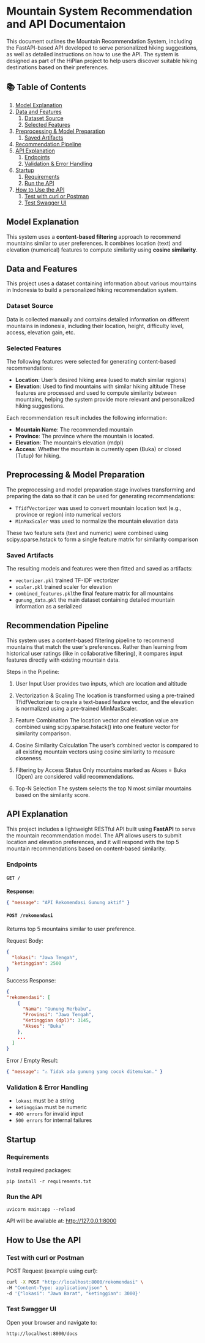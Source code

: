 # Mountain System Recommendation and API Documentaion
This document outlines the Mountain Recommendation System, including the FastAPI-based API developed to serve personalized hiking suggestions, as well as detailed instructions on how to use the API. The system is designed as part of the HiPlan project to help users discover suitable hiking destinations based on their preferences.

## 📚 Table of Contents
1. [Model Explanation](#model-explanation)  
2. [Data and Features](#data-and-features)  
   1. [Dataset Source](#dataset-source)  
   2. [Selected Features](#selected-features)  
3. [Preprocessing & Model Preparation](#preprocessing--model-preparation)  
   1. [Saved Artifacts](#saved-artifacts)  
4. [Recommendation Pipeline](#recommendation-pipeline)  
5. [API Explanation](#api-explanation)  
   1. [Endpoints](#endpoints)  
   2. [Validation & Error Handling](#validation--error-handling)  
6. [Startup](#startup)  
   1. [Requirements](#requirements)  
   2. [Run the API](#run-the-api)  
7. [How to Use the API](#how-to-use-the-api)  
   1. [Test with curl or Postman](#test-with-curl-or-postman)  
   2. [Test Swagger UI](#test-swagger-ui)  


## Model Explanation
This system uses a **content-based filtering** approach to recommend mountains similar to user preferences. It combines location (text) and elevation (numerical) features to compute similarity using **cosine similarity**.

## Data and Features
This project uses a dataset containing information about various mountains in Indonesia to build a personalized hiking recommendation system.

### Dataset Source
Data is collected manually and contains detailed information on different mountains in indonesia, including their location, height, difficulty level, access, elevation gain, etc.

### Selected Features
The following features were selected for generating content-based recommendations:
- **Location**: User’s desired hiking area (used to match similar regions)
- **Elevation**: Used to find mountains with similar hiking altitude
These features are processed and used to compute similarity between mountains, helping the system provide more relevant and personalized hiking suggestions.

Each recommendation result includes the following information:
- **Mountain Name**: The recommended mountain
- **Province**: The province where the mountain is located.
- **Elevation**: The mountain’s elevation (mdpl)
- **Access**: Whether the mountain is currently open (Buka) or closed (Tutup) for hiking.

## Preprocessing & Model Preparation
The preprocessing and model preparation stage involves transforming and preparing the data so that it can be used for generating recommendations:

- ```TfidfVectorizer``` was used to convert mountain location text (e.g., province or region) into numerical vectors
- ```MinMaxScaler``` was used to normalize the mountain elevation data

These two feature sets (text and numeric) were combined using scipy.sparse.hstack to form a single feature matrix for similarity comparison

### Saved Artifacts
The resulting models and features were then fitted and saved as artifacts:

- ```vectorizer.pkl``` trained TF-IDF vectorizer
- ```scaler.pkl``` trained scaler for elevation
- ```combined_features.pkl```the final feature matrix for all mountains
- ```gunung_data.pkl``` the main dataset containing detailed mountain information as a serialized

## Recommendation Pipeline
This system uses a content-based filtering pipeline to recommend mountains that match the user's preferences. Rather than learning from historical user ratings (like in collaborative filtering), it compares input features directly with existing mountain data.

Steps in the Pipeline:

1. User Input
User provides two inputs, which are location and altitude

2. Vectorization & Scaling
The location is transformed using a pre-trained TfidfVectorizer to create a text-based feature vector, and the elevation is normalized using a pre-trained MinMaxScaler.

3. Feature Combination
The location vector and elevation value are combined using scipy.sparse.hstack() into one feature vector for similarity comparison.

4. Cosine Similarity Calculation
The user’s combined vector is compared to all existing mountain vectors using cosine similarity to measure closeness.

5. Filtering by Access Status
Only mountains marked as Akses = Buka (Open) are considered valid recommendations.

6. Top-N Selection
The system selects the top N most similar mountains based on the similarity score.

## API Explanation
This project includes a lightweight RESTful API built using **FastAPI** to serve the mountain recommendation model. The API allows users to submit location and elevation preferences, and it will respond with the top 5 mountain recommendations based on content-based similarity.

### Endpoints

#### `GET /`
**Response:**

```json
{ "message": "API Rekomendasi Gunung aktif" }
```

#### `POST /rekomendasi`
Returns top 5 mountains similar to user preference.

Request Body:
```json
{
  "lokasi": "Jawa Tengah",
  "ketinggian": 2500
}
```


Success Response:
```json
{
"rekomendasi": [
    {
      "Nama": "Gunung Merbabu",
      "Provinsi": "Jawa Tengah",
      "Ketinggian (dpl)": 3145,
      "Akses": "Buka"
    },
    ...
  ]
}
```

Error / Empty Result:
```json
{ "message": "⚠ Tidak ada gunung yang cocok ditemukan." }
```

### Validation & Error Handling
- ```lokasi``` must be a string
- ```ketinggian``` must be numeric
- ```400 errors``` for invalid input
- ```500 errors``` for internal failures


## Startup
### Requirements
Install required packages:
```
pip install -r requirements.txt
```

### Run the API
```
uvicorn main:app --reload
```
API will be available at: http://127.0.0.1:8000

## How to Use the API
### Test with curl or Postman
POST Request (example using curl):
```bash
curl -X POST "http://localhost:8000/rekomendasi" \
-H "Content-Type: application/json" \
-d '{"lokasi": "Jawa Barat", "ketinggian": 3000}'

```

### Test Swagger UI
Open your browser and navigate to:
```
http://localhost:8000/docs
```
